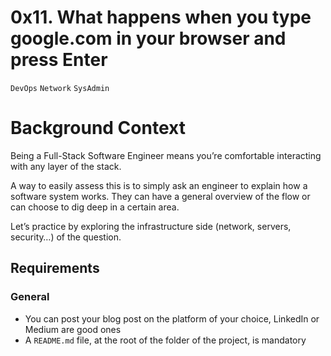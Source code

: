 # 0x11. What happens when you type google.com in your browser and press Enter
`DevOps` `Network` `SysAdmin`

# Background Context
Being a Full-Stack Software Engineer means you’re comfortable interacting with any layer of the stack.

A way to easily assess this is to simply ask an engineer to explain how a software system works. They can have a general overview of the flow or can choose to dig deep in a certain area.

Let’s practice by exploring the infrastructure side (network, servers, security…) of the question.

## Requirements
### General
- You can post your blog post on the platform of your choice, LinkedIn or Medium are good ones
- A `README.md` file, at the root of the folder of the project, is mandatory
